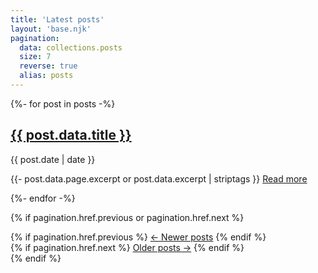 ```yaml
---
title: 'Latest posts'
layout: 'base.njk'
pagination:
  data: collections.posts
  size: 7
  reverse: true
  alias: posts
---
```


<div class="space-y-16 mb-12">
  {%- for post in posts -%}
  <section>
    <h1 class="mb-4 text-2xl text-red-600">
      <a class="text-balance" href="{{ post.url }}">{{ post.data.title }}</a>
    </h1>
    <div class="text-red-600 mb-4">{{ post.date | date }}</div>
    <div class="prose dark:prose-invert">
      <p>
        {{- post.data.page.excerpt or post.data.excerpt | striptags }}
        <a class="text-red-600" href="{{ post.url }}">Read&nbsp;more</a>
      </p>
    </div>
  </section>
  {%- endfor -%}
</div>

{% if pagination.href.previous or pagination.href.next %}

<nav class="flex justify-between mt-8 mb-12">
  <div>
    {% if pagination.href.previous %}
      <a href="{{ pagination.href.previous }}" class="text-red-600 hover:underline">&larr; Newer posts</a>
    {% endif %}
  </div>
  <div>
    {% if pagination.href.next %}
      <a href="{{ pagination.href.next }}" class="text-red-600 hover:underline">Older posts &rarr;</a>
    {% endif %}
  </div>
</nav>
{% endif %}
